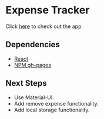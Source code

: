 # Expense Tracker

Click [here](https://ioannis-sporidis.github.io/ra-hacker-news/) to check out the app

## Dependencies

- [React](https://reactjs.org/)
- [NPM gh-pages](https://www.npmjs.com/package/gh-pages)

## Next Steps
- Use Material-UI.
- Add remove expense functionality.
- Add local storage functionality.
